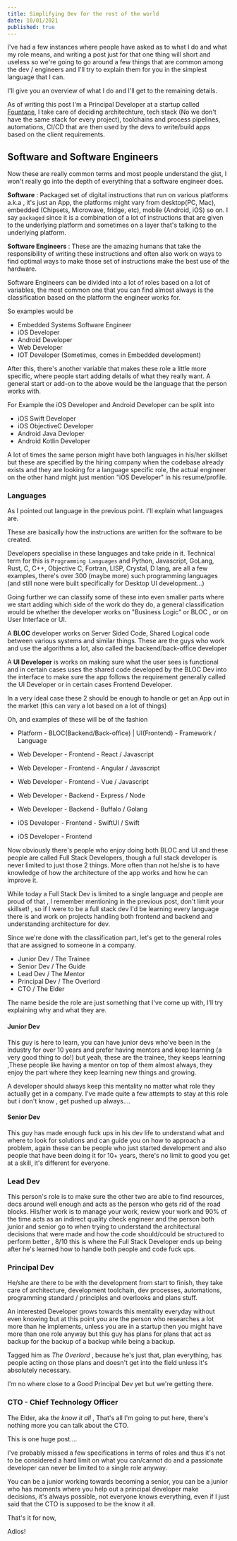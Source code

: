 ```yaml
---
title: Simplifying Dev for the rest of the world
date: 10/01/2021
published: true
---
```


I've had a few instances where people have asked as to what I do and what my role means, and writing a post just for that one thing will short and useless so we're going to go around a few things that are common among the dev / engineers and I'll try to explain them for you in the simplest language that I can.

I'll give you an overview of what I do and I'll get to the remaining details.

As of writing this post I'm a Principal Developer at a startup called [Fountane](https://fountane.com/), I take care of deciding architechture, tech stack (No we don't have the same stack for every project), toolchains and process pipelines, automations, CI/CD that are then used by the devs to write/build apps based on the client requirements.

## Software and Software Engineers

Now these are really common terms and most people understand the gist, I won't really go into the depth of everything that a software engineer does.

**Software** : Packaged set of digital instructions that run on various platforms 
a.k.a , it's just an App, the platforms might vary from desktop(PC, Mac), embedded (Chipsets, Microwave, fridge, etc), mobile (Android, iOS) so on. I say `packaged` since it is a combination of a lot of instructions that are given to the underlying platform and sometimes on a layer that's talking to the underlying platform. 

**Software Engineers** : These are the amazing humans that take the responsibility of writing these instructions and often also work on ways to find optimal ways to make those set of instructions make the best use of the hardware.

Software Engineers can be divided into a lot of roles based on a lot of variables, the most common one that you can find almost always is the classification based on the platform the engineer works for. 

So examples would be 

- Embedded Systems Software Engineer 
- iOS Developer 
- Android Developer 
- Web Developer 
- IOT Developer (Sometimes, comes in Embedded development)

After this, there's another variable that makes these role a little more specific, where people start adding details of what they really want. A general start or add-on to the above would be the language that the person works with. 

For Example the iOS Developer and Android Developer can be split into

- iOS Swift Developer 
- iOS ObjectiveC Developer 
- Android Java Devloper 
- Android Kotlin Developer 

A lot of times the same person might have both languages in his/her skillset but these are specified by the hiring company when the codebase already exists and they are looking for a language specific role, the actual engineer on the other hand  might just mention "iOS Developer" in his resume/profile.



### Languages

As I pointed out language in the previous point. I'll explain what languages are. 

These are basically how the instructions are written for the software to be created.

Developers specialise in these languages and take pride in it. Technical term for this is `Programming Languages` and Python, Javascript, GoLang, Rust, C, C++, Objective C, Fortran, LISP, Crystal, D lang, are all a few examples, there's over 300 (maybe more) such programming languages (and still none were built specifically for Desktop UI development...)

Going further we can classify some of these into even smaller parts where we start adding which side of the work do they do, a general  classification would be whether the developer works on "Business Logic" or BLOC , or on User Interface or UI. 

A **BLOC** developer works on Server Sided Code, Shared Logical code between various systems and similar things. These are the guys who work and use the algorithms a lot, also called the backend/back-office developer

A **UI Developer** is works on making sure what the user sees is functional and in certain cases uses the shared code developed by the BLOC Dev into the interface to make sure the app follows the requirement generally called the UI Developer or in certain cases Frontend Developer.

In a very ideal case these 2 should be enough to handle or get an App out in the market (this can vary a lot based on a lot of things)

Oh, and examples of these will be of the fashion 
- Platform - BLOC(Backend/Back-office) | UI(Frontend) - Framework / Language

- Web Developer - Frontend - React / Javascript
- Web Developer - Frontend - Angular / Javascript 
- Web Developer - Frontend - Vue / Javascript

- Web Developer - Backend - Express / Node
- Web Developer - Backend - Buffalo / Golang

- iOS Developer - Frontend - SwiftUI / Swift
- iOS Developer - Frontend

Now obviously there's people who enjoy doing both BLOC and UI and these people are called Full Stack Developers, though a full stack developer is never limited to just those 2 things. More often than not he/she is to have knowledge of how the architecture of the app works and how he can improve it. 

While today a Full Stack Dev is limited to a single language and people are proud of that , I remember mentioning in the previous post, don't limit your skillset! , so if I were to be a full stack dev I'd be learning every language there is and work on projects handling both frontend and backend and understanding architecture for dev.

Since we're done with the classification part, let's get to the general roles that are assigned to someone in a company. 

- Junior Dev / The Trainee 
- Senior Dev / The Guide 
- Lead Dev / The Mentor 
- Principal Dev / The Overlord  
- CTO / The Elder 

The name beside the role are just something that I've come up with, I'll try explaining why and what they are. 

#### Junior Dev

This guy is here to learn, you can have junior devs who've been in the industry for over 10 years and prefer having mentors and keep learning (a very good thing to do!) but yeah, these are the trainee, they keeps learning ,These people like having a mentor on top of them almost always, they enjoy the part where they keep learning new things and growing. 

A developer should always keep this mentality no matter what role they actually get in a company. I've made quite a few attempts to stay at this role but i don't know , get pushed up always....

#### Senior Dev

This guy has made enough fuck ups in his dev life to understand what and where to look for solutions and can guide you on how to approach a problem, again these can be people who just started development and also people that have been doing it for 10+ years, there's no limit to good you get at a skill, it's different for everyone. 

### Lead Dev 

This person's role is to make sure the other two are able to find resources, docs around well enough and acts as the person who gets rid of the road blocks. His/her work is to manage your work, review your work and 90% of the time acts as an indirect quality check engineer and the person both junior and senior go to when trying to understand the architectural decisions that were made and how the code should/could be structured to perform better , 8/10 this is where the Full Stack Developer ends up being after he's learned how to handle both people and code fuck ups.

### Principal Dev

He/she are there to be with the development from start to finish, they take care of architecture, development toolchain, dev processes, automations, programming standard / principles  and overlooks and plans stuff.

An interested Developer grows towards this mentality everyday without even knowing but at this point you are the person who researches a lot more than he implements, unless you are in a startup then you might have more than one role anyway but this guy has plans for plans that act as backup for the backup of a backup while being a backup. 

Tagged him as _The Overlord_ , because he's just that, plan everything, has people acting on those plans and doesn't get into the field unless it's absolutely necessary.

I'm no where close to a Good Principal Dev yet but we're getting there.

### CTO - Chief Technology Officer

The Elder, aka _the know it all_ ,  That's all I'm going to put here, there's nothing more you can talk about the CTO. 



This is one huge post.... 

I've probably missed a few specifications in terms of roles and thus it's not to be considered a hard limit on what you can/cannot do and a passionate developer can never be limited to a single role anyway.

You can be a junior working towards becoming a senior, you can be a junior who has moments where you help out a principal developer make decisions, it's always possible, not everyone knows everything, even if I just said that the CTO is supposed to be the know it all. 

That's it for now, 

Adios!








